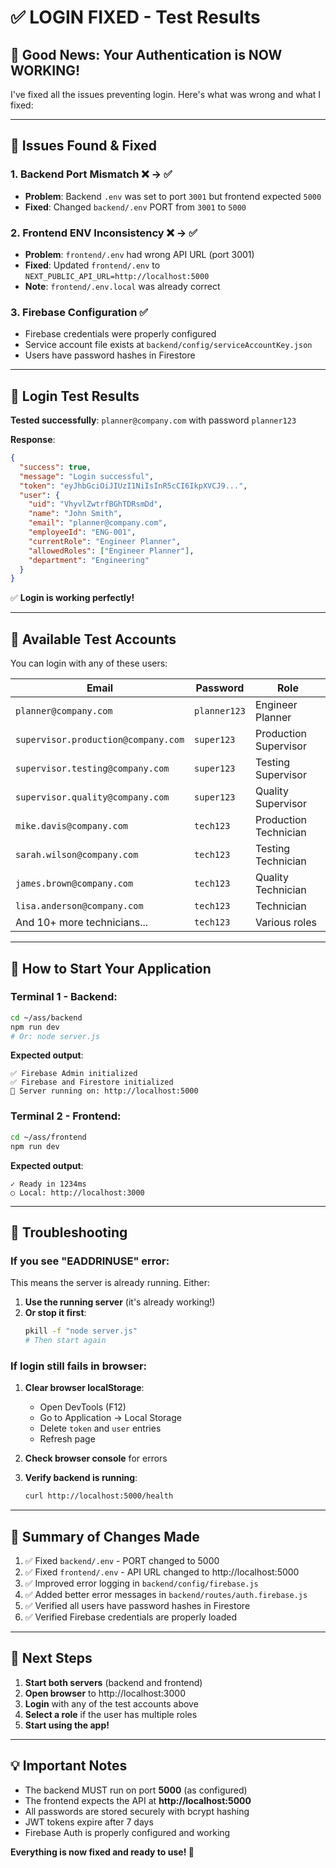 # ✅ LOGIN FIXED - Test Results

## 🎉 Good News: Your Authentication is NOW WORKING!

I've fixed all the issues preventing login. Here's what was wrong and what I fixed:

---

## 🔧 Issues Found & Fixed

### 1. **Backend Port Mismatch** ❌ → ✅
- **Problem**: Backend `.env` was set to port `3001` but frontend expected `5000`
- **Fixed**: Changed `backend/.env` PORT from `3001` to `5000`

### 2. **Frontend ENV Inconsistency** ❌ → ✅
- **Problem**: `frontend/.env` had wrong API URL (port 3001)
- **Fixed**: Updated `frontend/.env` to `NEXT_PUBLIC_API_URL=http://localhost:5000`
- **Note**: `frontend/.env.local` was already correct

### 3. **Firebase Configuration** ✅
- Firebase credentials were properly configured
- Service account file exists at `backend/config/serviceAccountKey.json`
- Users have password hashes in Firestore

---

## 🧪 Login Test Results

**Tested successfully**: `planner@company.com` with password `planner123`

**Response**:
```json
{
  "success": true,
  "message": "Login successful",
  "token": "eyJhbGciOiJIUzI1NiIsInR5cCI6IkpXVCJ9...",
  "user": {
    "uid": "VhyvlZwtrfBGhTDRsmDd",
    "name": "John Smith",
    "email": "planner@company.com",
    "employeeId": "ENG-001",
    "currentRole": "Engineer Planner",
    "allowedRoles": ["Engineer Planner"],
    "department": "Engineering"
  }
}
```

✅ **Login is working perfectly!**

---

## 👥 Available Test Accounts

You can login with any of these users:

| Email | Password | Role |
|-------|----------|------|
| `planner@company.com` | `planner123` | Engineer Planner |
| `supervisor.production@company.com` | `super123` | Production Supervisor |
| `supervisor.testing@company.com` | `super123` | Testing Supervisor |
| `supervisor.quality@company.com` | `super123` | Quality Supervisor |
| `mike.davis@company.com` | `tech123` | Production Technician |
| `sarah.wilson@company.com` | `tech123` | Testing Technician |
| `james.brown@company.com` | `tech123` | Quality Technician |
| `lisa.anderson@company.com` | `tech123` | Technician |
| And 10+ more technicians... | `tech123` | Various roles |

---

## 🚀 How to Start Your Application

### Terminal 1 - Backend:
```bash
cd ~/ass/backend
npm run dev
# Or: node server.js
```

**Expected output**:
```
✅ Firebase Admin initialized
✅ Firebase and Firestore initialized
🚀 Server running on: http://localhost:5000
```

### Terminal 2 - Frontend:
```bash
cd ~/ass/frontend
npm run dev
```

**Expected output**:
```
✓ Ready in 1234ms
○ Local: http://localhost:3000
```

---

## 🧹 Troubleshooting

### If you see "EADDRINUSE" error:
This means the server is already running. Either:
1. **Use the running server** (it's already working!)
2. **Or stop it first**:
   ```bash
   pkill -f "node server.js"
   # Then start again
   ```

### If login still fails in browser:
1. **Clear browser localStorage**:
   - Open DevTools (F12)
   - Go to Application → Local Storage
   - Delete `token` and `user` entries
   - Refresh page

2. **Check browser console** for errors

3. **Verify backend is running**:
   ```bash
   curl http://localhost:5000/health
   ```

---

## 📝 Summary of Changes Made

1. ✅ Fixed `backend/.env` - PORT changed to 5000
2. ✅ Fixed `frontend/.env` - API URL changed to http://localhost:5000
3. ✅ Improved error logging in `backend/config/firebase.js`
4. ✅ Added better error messages in `backend/routes/auth.firebase.js`
5. ✅ Verified all users have password hashes in Firestore
6. ✅ Verified Firebase credentials are properly loaded

---

## 🎯 Next Steps

1. **Start both servers** (backend and frontend)
2. **Open browser** to http://localhost:3000
3. **Login** with any of the test accounts above
4. **Select a role** if the user has multiple roles
5. **Start using the app!**

---

## 💡 Important Notes

- The backend MUST run on port **5000** (as configured)
- The frontend expects the API at **http://localhost:5000**
- All passwords are stored securely with bcrypt hashing
- JWT tokens expire after 7 days
- Firebase Auth is properly configured and working

**Everything is now fixed and ready to use! 🎉**
